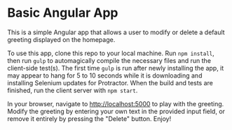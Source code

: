 # Basic Angular App
This is a simple Angular app that allows a user to modify or delete a default greeting displayed on the homepage.

To use this app, clone this repo to your local machine. Run `npm install`, then run `gulp` to automagically compile the necessary files and run the client-side test(s). The first time `gulp` is run after newly installing the app, it may appear to hang for 5 to 10 seconds while it is downloading and installing Selenium updates for Protractor. When the build and tests are finished, run the client server with `npm start`.

In your browser, navigate to <http://localhost:5000> to play with the greeting. Modify the greeting by entering your own text in the provided input field, or remove it entirely by pressing the "Delete" button. Enjoy!
